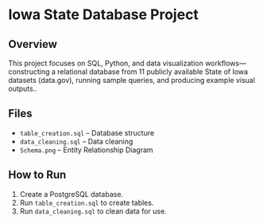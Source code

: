 # Iowa State Database Project

## Overview
This project focuses on SQL, Python, and data visualization workflows—constructing a relational database from 11 publicly available State of Iowa datasets (data.gov), running sample queries, and producing example visual outputs..

## Files
- `table_creation.sql` – Database structure
- `data_cleaning.sql` – Data cleaning
- `Schema.png` – Entity Relationship Diagram

## How to Run
1. Create a PostgreSQL database.
2. Run `table_creation.sql` to create tables.
3. Run `data_cleaning.sql` to clean data for use.
